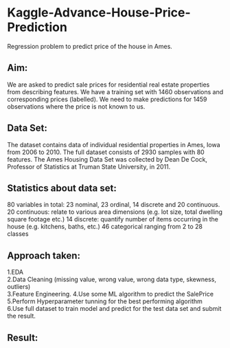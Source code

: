 # Kaggle-Advance-House-Price-Prediction

Regression problem to predict price of the house in Ames.

## Aim:

We are asked to predict sale prices for residential real estate properties from describing features. We have a training set with 1460 observations and corresponding prices (labelled). We need to make predictions for 1459 observations where the price is not known to us.

## Data Set:

The dataset contains data of individual residential properties in Ames, Iowa from 2006 to 2010. The full dataset consists of 2930 samples with 80 features. The Ames Housing Data Set was collected by Dean De Cock, Professor of Statistics at Truman State University, in 2011.

## Statistics about data set:

80 variables in total: 23 nominal, 23 ordinal, 14 discrete and 20 continuous.
20 continuous: relate to various area dimensions (e.g. lot size, total dwelling square footage etc.)
14 discrete: quantify number of items occurring in the house (e.g. kitchens, baths, etc.)
46 categorical ranging from 2 to 28 classes

## Approach taken:

1.EDA  
2.Data Cleaning (missing value, wrong value, wrong data type, skewness, outliers)  
3.Feature Engineering.
4.Use some ML algorithm to predict the SalePrice  
5.Perform Hyperparameter tunning for the best performing algorithm  
6.Use full dataset to train model and predict for the test data set and submit the result.  


## Result:


